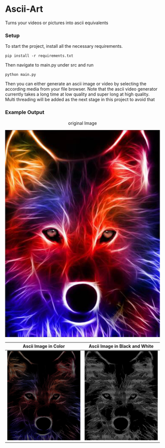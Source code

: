 # Ascii-Art
Turns your videos or pictures into ascii equivalents

### Setup
To start the project, install all the necessary requirements.
```shell
pip install -r requirements.txt
```

Then navigate to main.py under src and run
```shell
python main.py
```

Then you can either generate an ascii image or video by selecting the according 
media from your file browser. Note that the ascii video generator currently takes
a long time at low quality and super long at high quality. Multi threading will
be added as the next stage in this project to avoid that

### Example Output
<center>original Image</center>

![Screenshot](example_images/wolf.jpg)

Ascii Image in Color       |  Ascii Image in Black and White
:-------------------------:|:-------------------------:
![Color Image](https://github.com/Knightbomb8/Ascii-Art/blob/main/example_images/ascii_wolf_color.jpg) | ![Black and White Image](https://github.com/Knightbomb8/Ascii-Art/blob/main/example_images/ascii_wolf_bw.jpg) 
